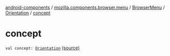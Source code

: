 [android-components](../../../index.md) / [mozilla.components.browser.menu](../../index.md) / [BrowserMenu](../index.md) / [Orientation](index.md) / [concept](./concept.md)

# concept

`val concept: `[`Orientation`](../../../mozilla.components.concept.menu/-orientation/index.md) [(source)](https://github.com/mozilla-mobile/android-components/blob/master/components/browser/menu/src/main/java/mozilla/components/browser/menu/BrowserMenu.kt#L159)